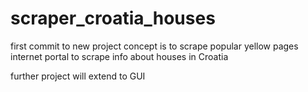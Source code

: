 # scraper_croatia_houses
first commit to new project
concept is to scrape popular yellow pages internet portal to scrape info about houses in Croatia

further project will extend to GUI